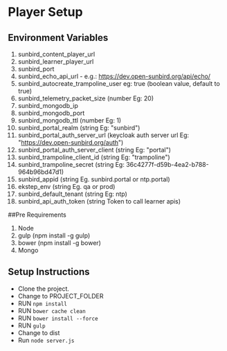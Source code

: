 # Player  Setup

## Environment Variables
1. sunbird_content_player_url
2. sunbird_learner_player_url
3. sunbird_port
4. sunbird_echo_api_url - e.g.: https://dev.open-sunbird.org/api/echo/
5. sunbird_autocreate_trampoline_user eg: true (boolean value, default to true)
6. sunbird_telemetry_packet_size (number Eg: 20)
7. sunbird_mongodb_ip
8. sunbird_mongodb_port
9. sunbird_mongodb_ttl  (number Eg: 1)
10. sunbird_portal_realm (string Eg: "sunbird") 
11. sunbird_portal_auth_server_url (keycloak auth server url Eg: "https://dev.open-sunbird.org/auth")
12. sunbird_portal_auth_server_client (string Eg: "portal")
13. sunbird_trampoline_client_id (string Eg: "trampoline")
14. sunbird_trampoline_secret (string Eg: 36c4277f-d59b-4ea2-b788-964b96bd47d1)
15. sunbird_appid (string Eg. sunbird.portal or ntp.portal)
16. ekstep_env (string Eg. qa or prod)
17. sunbird_default_tenant (string Eg: ntp)
18. sunbird_api_auth_token (string Token to call learner apis)

##Pre Requirements
1. Node
2. gulp (npm install -g gulp)
3. bower (npm install -g bower)
4. Mongo

## Setup Instructions
* Clone the project.
* Change to PROJECT_FOLDER
* RUN `npm install`
* RUN `bower cache clean`
* RUN `bower install --force`
* RUN `gulp`
* Change to dist
* Run `node server.js`





